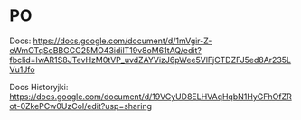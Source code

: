 # PO

Docs: https://docs.google.com/document/d/1mVgir-Z-eWmOTqSoBBGCG25MO43idilT19v8oM61tAQ/edit?fbclid=IwAR1S8JTevHzM0tVP_uvdZAYVizJ6pWee5VlFjCTDZFJ5ed8Ar235LVu1Jfo

Docs Historyjki: https://docs.google.com/document/d/19VCyUD8ELHVAqHqbN1HyGFhOfZRot-0ZkePCw0UzCoI/edit?usp=sharing
